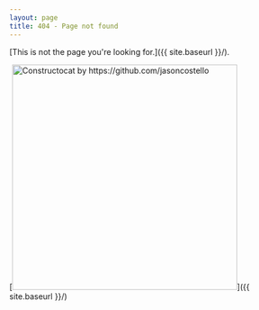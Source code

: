 ```yaml
---
layout: page
title: 404 - Page not found
---
```


[This is not the page you're looking for.]({{ site.baseurl }}/).

[<img src="{{ site.baseurl }}/images/404.jpg" alt="Constructocat by https://github.com/jasoncostello" style="width: 400px;"/>]({{ site.baseurl }}/)
